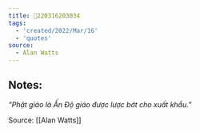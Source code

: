 ```yaml
---
title: 💬220316203034
tags:
  - 'created/2022/Mar/16'
  - 'quotes'
source:
  - Alan Watts
---
```


## Notes:
*“Phật giáo là Ấn Độ giáo được lược bớt cho xuất khẩu.”*

Source: [[Alan Watts]]
